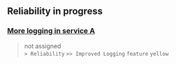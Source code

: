 ## Reliability in progress
  
###  [More logging in service A](https://github.com/bryanmacfarlane/sample-reports/issues/18)  
> not assigned  
  `> Reliability` `>> Improved Logging` `feature` `yellow`